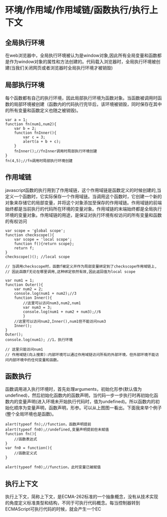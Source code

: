 # 环境/作用域/作用域链/函数执行/执行上下文

## 全局执行环境

在web浏览器中，全局执行环境被认为是window对象,因此所有全局变量和函数都是作为window对象的属性和方法创建的。代码载入浏览器时，全局执行环境被创建\(当我们关闭网页或者浏览器时全局执行环境才被销毁\)

## 局部执行环境

每个函数都有自己的执行环境，因此局部执行环境为函数对象。当函数被调用时函数的局部环境被创建（函数内的代码执行完毕后，该环境被销毁，同时保存在其中的所有变量和函数定义也随之被销毁\)。

```
var a = 1;
function fn(num1,num2){
    var b = 2;
    function fnInner(){
        var c = 3;
        alert(a + b + c);
    }
    fnInner();//fnInner调用时局部执行环境创建
}
fn(4,5);//fn调用时局部执行环境创建
```

## 作用域链

javascript函数的执行用到了作用域链，这个作用域链是函数定义的时候创建的,当定义一个函数时，它实际保存一个作用域链。当调用这个函数时，它创建一个新的对象来存储它的局部变量，并将这个对象添加至保存的作用域链。作用域链的前端始终都是当前执行的代码所在环境的变量对象。作用域链的末端始终都是全局执行环境的变量对象。作用域链的用途，是保证对执行环境有权访问的所有变量和函数的有权访问

```
var scope = 'global scope';
function checkscope(){
    var scope = 'local scope';
    function f(){return scope};
    return f;
}
checkscope()(); //local scope

// 当调用checkscope时，函数f被定义并作为局部变量绑定到了checkscope作用域链上,
// 因此函数f无论在哪里调用,这种绑定依然有效,因此返回值为local scope
```

```
var num1 = 1;
function Outer(){
    var num2 = 2;
    console.log(num1 + num2);//3
    function Inner(){
        //这里可以访问num3,num2,num1
        var num3 = 3;
        console.log(num1 + num2 + num3);//6
        }
    //这里可以访问num2,Inner(),num1但不能访问num3
    Inner();
}
Outer();
console.log(num1); //1，执行环境

// 这里只能访问num1
// 作用域链(向上搜索):内部环境可以通过作用域链访问所有的外部环境，但外部环境不能访问内部环境中的任何变量和函数。
```

## 函数执行

函数调用进入执行环境时，首先处理arguments，初始化形参\(默认值为undefined\)，然后初始化函数内的函数声明，当代码一步一步执行时再初始化函数内的变量声明\(进入环境未开始执行代码时，值为undefined\)。所以函数内的初始化顺序为变量声明，函数声明，形参。可以从上图图一看出。下面我来举个例子\(整个全局环境也是函数\)。

```
alert(typeof fn);//function，函数声明提前
alert(typeof fn0);//undefined,变量声明提前但未赋值
function fn(){
    //函数表达式
}
var fn0 = function(){
    //函数定义式
}

alert(typeof fn0);//function，此时变量已被赋值
```

## 执行上下文

执行上下文，简称上下文，是ECMA-262标准的一个抽象概念，没有从技术实现的角度定义标准类型和结构，不同于可执行代码概念。每当控制器转到ECMAScript可执行代码的时候，就会产生一个EC

